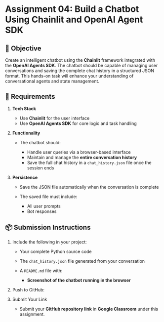 # Assignment 04: Build a Chatbot Using Chainlit and OpenAI Agent SDK

## 🎯 Objective

Create an intelligent chatbot using the **Chainlit** framework integrated with the **OpenAI Agents SDK**. The chatbot should be capable of managing user conversations and saving the complete chat history in a structured JSON format. This hands-on task will enhance your understanding of conversational agents and state management.

## 📌 Requirements

1. **Tech Stack**

   * Use **Chainlit** for the user interface
   * Use **OpenAI Agents SDK** for core logic and task handling

2. **Functionality**

   * The chatbot should:

     * Handle user queries via a browser-based interface
     * Maintain and manage the **entire conversation history**
     * Save the full chat history in a `chat_history.json` file once the session ends

3. **Persistence**

   * Save the JSON file automatically when the conversation is complete
   * The saved file must include:

     * All user prompts
     * Bot responses

## 📦 Submission Instructions

1. Include the following in your project:

   * Your complete Python source code
   * The `chat_history.json` file generated from your conversation
   * A `README.md` file with:

     * **Screenshot of the chatbot running in the browser**

2. Push to GitHub:

3. Submit Your Link

    - Submit your **GitHub repository link** in **Google Classroom** under this assignment.
